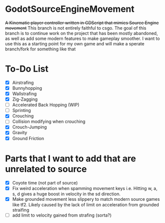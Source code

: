 # GodotSourceEngineMovement
~~A Kinematic player controller written in GDScript that mimics Source Engine movement~~
This branch is not entirely faithful to csgo. The goal of this branch is to continue work on the project that has been mostly abandoned, as well as add some modern features to make gameplay smoother. I want to use this as a starting point for my own game and will make a sperate branch/fork for something like that

# To-Do List
- [x] Airstrafing
- [x] Bunnyhopping
- [x] Wallstrafing
- [x] Zig-Zagging
- [ ] Accelerated Back Hopping (WIP)
- [ ] Sprinting
- [x] Crouching
- [ ] Collision modifying when crouching
- [x] Crouch-Jumping
- [x] Gravity
- [x] Ground Friction

# Parts that I want to add that are unrelated to source
- [x] Coyote time (not part of source)
- [x] Fix weird acceleration when spamming movement keys i.e. Hitting w, a, s, d gives a huge boost in velocity in the sd direction.
- [x] Make grounded movement less slippery to match modern source games like tf2. Likely caused by the lack of limit on acceleration from grounded straifing
- [ ] add limit to velocity gained from strafing (sorta?)
